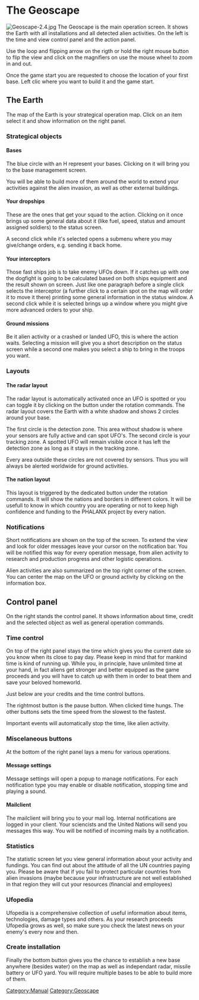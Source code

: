 # The Geoscape

![](Geoscape-2.4.jpg "Geoscape-2.4.jpg") The Geoscape is the main
operation screen. It shows the Earth with all installations and all
detected alien activities. On the left is the time and view control
panel and the action panel.

Use the loop and flipping arrow on the rigth or hold the right mouse
button to flip the view and click on the magnifiers on use the mouse
wheel to zoom in and out.

Once the game start you are requested to choose the location of your
first base. Left clic where you want to build it and the game start.

## The Earth

The map of the Earth is your strategical operation map. Click on an item
select it and show information on the right panel.

### Strategical objects

#### Bases

The blue circle with an H represent your bases. Clicking on it will
bring you to the base management screen.

You will be able to build more of them around the world to extend your
activities against the alien invasion, as well as other external
buildings.

#### Your dropships

These are the ones that get your squad to the action. Clicking on it
once brings up some general data about it (like fuel, speed, status and
amount assigned soldiers) to the status screen.

A second click while it's selected opens a submenu where you may
give/change orders, e.g. sending it back home.

#### Your interceptors

Those fast ships job is to take enemy UFOs down. If it catches up with
one the dogfight is going to be calculated based on both ships equipment
and the result shown on screen. Just like one paragraph before a single
click selects the interceptor (a further click to a certain spot on the
map will order it to move it there) printing some general information in
the status window. A second click while it is selected brings up a
window where you might give more advanced orders to your ship.

#### Ground missions

Be it alien activity or a crashed or landed UFO, this is where the
action waits. Selecting a mission will give you a short description on
the status screen while a second one makes you select a ship to bring in
the troops you want.

### Layouts

#### The radar layout

The radar layout is automatically activated once an UFO is spotted or
you can toggle it by clicking on the button under the rotation commands.
The radar layout covers the Earth with a white shadow and shows 2
circles around your base.

The first circle is the detection zone. This area without shadow is
where your sensors are fully active and can spot UFO's. The second
circle is your tracking zone. A spotted UFO will remain visible once it
has left the detection zone as long as it stays in the tracking zone.

Every area outside these circles are not covered by sensors. Thus you
will always be alerted worldwide for ground activities.

#### The nation layout

This layout is triggered by the dedicated button under the rotation
commands. It will show the nations and borders in different colors. It
will be usefull to know in which country you are operating or not to
keep high confidence and funding to the PHALANX project by every nation.

### Notifications

Short notifications are shown on the top of the screen. To extend the
view and look for older messages leave your cursor on the notification
bar. You will be notified this way for every operation message, from
alien activity to research and production progress and other logistic
operations.

Alien activities are also summarized on the top right corner of the
screen. You can center the map on the UFO or ground activity by clicking
on the information box.

## Control panel

On the right stands the control panel. It shows information about time,
credit and the selected object as well as general operation commands.

### Time control

On top of the right panel stays the time which gives you the current
date so you know when its close to pay day. Please keep in mind that for
mankind time is kind of running up. While you, in principle, have
unlimited time at your hand, in fact aliens get stronger and better
equipped as the game proceeds and you will have to catch up with them in
order to beat them and save your beloved homeworld.

Just below are your credits and the time control buttons.

The rightmost button is the pause button. When clicked time hungs. The
other buttons sets the time speed from the slowest to the fastest.

Important events will automatically stop the time, like alien activity.

### Miscelaneous buttons

At the bottom of the right panel lays a menu for various operations.

#### Message settings

Message settings will open a popup to manage notifications. For each
notification type you may enable or disable notification, stopping time
and playing a sound.

#### Mailclient

The mailclient will bring you to your mail log. Internal notifications
are logged in your client. Your sciencists and the United Nations will
send you messages this way. You will be notified of incoming mails by a
notification.

### Statistics

The statistic screen let you view general information about your
activity and fundings. You can find out about the attitude of all the UN
countries paying you. Please be aware that if you fail to protect
particular countries from alien invasions (maybe because your
infrastructure are not well established in that region they will cut
your resources (financial and employees)

### Ufopedia

Ufopedia is a comprehensive collection of useful information about
items, technologies, damage types and others. As your research proceeds
Ufopedia grows as well, so make sure you check the latest news on your
enemy's every now and then.

### Create installation

Finally the bottom button gives you the chance to establish a new base
anywhere (besides water) on the map as well as independant radar,
missile battery or UFO yard. You will require multiple bases to be able
to build more of them.

[Category:Manual](Category:Manual "wikilink")
[Category:Geoscape](Category:Geoscape "wikilink")